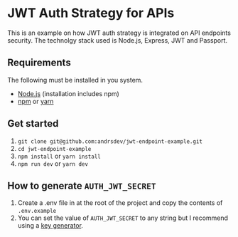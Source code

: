 # JWT Auth Strategy for APIs

This is an example on how JWT auth strategy is integrated on API endpoints security. The technolgy stack used is Node.js, Express, JWT and Passport.

## Requirements

The following must be installed in you system.

- [Node.js](https://nodejs.org/) (installation includes npm)
- [npm](https://nodejs.org/) or [yarn](https://classic.yarnpkg.com/en/docs/install)

## Get started

1. `git clone git@github.com:andrsdev/jwt-endpoint-example.git`
2. `cd jwt-endpoint-example`
3. `npm install` or `yarn install`
4. `npm run dev` or `yarn dev`

## How to generate `AUTH_JWT_SECRET`

1. Create a .env file in at the root of the project and copy the contents of `.env.example`
2. You can set the value of `AUTH_JWT_SECRET` to any string but I recommend using a [key generator](https://keygen.io/).
